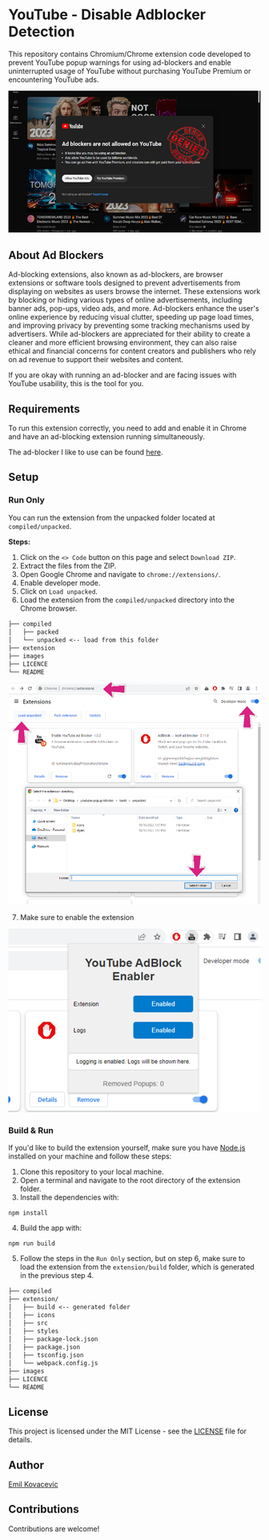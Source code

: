 # YouTube - Disable Adblocker Detection

This repository contains Chromium/Chrome extension code developed to prevent YouTube popup warnings for using ad-blockers and enable uninterrupted usage of YouTube without purchasing YouTube Premium or encountering YouTube ads.

![YouTube popup message](/images/youtube-cover.png)

## About Ad Blockers

Ad-blocking extensions, also known as ad-blockers, are browser extensions or software tools designed to prevent advertisements from displaying on websites as users browse the internet. These extensions work by blocking or hiding various types of online advertisements, including banner ads, pop-ups, video ads, and more. Ad-blockers enhance the user's online experience by reducing visual clutter, speeding up page load times, and improving privacy by preventing some tracking mechanisms used by advertisers. While ad-blockers are appreciated for their ability to create a cleaner and more efficient browsing environment, they can also raise ethical and financial concerns for content creators and publishers who rely on ad revenue to support their websites and content.

If you are okay with running an ad-blocker and are facing issues with YouTube usability, this is the tool for you.

## Requirements

To run this extension correctly, you need to add and enable it in Chrome and have an ad-blocking extension running simultaneously.

The ad-blocker I like to use can be found [here](https://chrome.google.com/webstore/detail/adblock-%E2%80%94-best-ad-blocker/gighmmpiobklfepjocnamgkkbiglidom?hl=en).

## Setup

### Run Only

You can run the extension from the unpacked folder located at `compiled/unpacked`.

**Steps:**

1. Click on the `<> Code` button on this page and select `Download ZIP`.
2. Extract the files from the ZIP.
3. Open Google Chrome and navigate to `chrome://extensions/`.
4. Enable developer mode.
5. Click on `Load unpacked`.
6. Load the extension from the `compiled/unpacked` directory into the Chrome browser.

```shell
├── compiled
│   ├── packed
│   └── unpacked <-- load from this folder
├── extension
├── images
├── LICENCE
└── README
```

![setup steps](/images/setup-step.png)

7. Make sure to enable the extension

![extension settings](/images/extension-popup.png)

### Build & Run

If you'd like to build the extension yourself, make sure you have [Node.js](https://nodejs.org/en) installed on your machine and follow these steps:

1. Clone this repository to your local machine.
2. Open a terminal and navigate to the root directory of the extension folder.
3. Install the dependencies with:

```shell
npm install
```

4. Build the app with:

```shell
npm run build
```

5. Follow the steps in the `Run Only` section, but on step 6, make sure to load the extension from the `extension/build` folder, which is generated in the previous step 4.

```shell
├── compiled
├── extension/
│   ├── build <-- generated folder
│   ├── icons
│   ├── src
│   ├── styles
│   ├── package-lock.json
│   ├── package.json
│   ├── tsconfig.json
│   └── webpack.config.js
├── images
├── LICENCE
└── README
```

## License

This project is licensed under the MIT License - see the [LICENSE](LICENSE) file for details.

## Author

[Emil Kovacevic](https://github.com/emilkovacevic)

## Contributions

Contributions are welcome!

